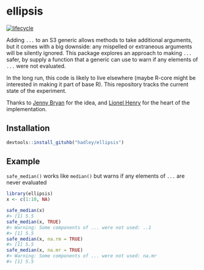 
<!-- README.md is generated from README.Rmd. Please edit that file -->

# ellipsis

[![lifecycle](https://img.shields.io/badge/lifecycle-experimental-orange.svg)](https://www.tidyverse.org/lifecycle/#experimental)

Adding `...` to an S3 generic allows methods to take additional
arguments, but it comes with a big downside: any mispelled or extraneous
arguments will be silently ignored. This package explores an approach to
making `...` safer, by supply a function that a generic can use to warn
if any elements of `...` were not evaluated.

In the long run, this code is likely to live elsewhere (maybe R-core
might be interested in making it part of base R). This repository tracks
the current state of the experiment.

Thanks to [Jenny Bryan](http://github.com/jennybc) for the idea, and
[Lionel Henry](http://github.com/lionel-) for the heart of the
implementation.

## Installation

``` r
devtools::install_gituhb("hadley/ellipsis")
```

## Example

`safe_median()` works like `median()` but warns if any elements of `...`
are never evaluated

``` r
library(ellipsis)
x <- c(1:10, NA)

safe_median(x)
#> [1] 5.5
safe_median(x, TRUE)
#> Warning: Some components of ... were not used: ..1
#> [1] 5.5
safe_median(x, na.rm = TRUE)
#> [1] 5.5
safe_median(x, na.mr = TRUE)
#> Warning: Some components of ... were not used: na.mr
#> [1] 5.5
```
